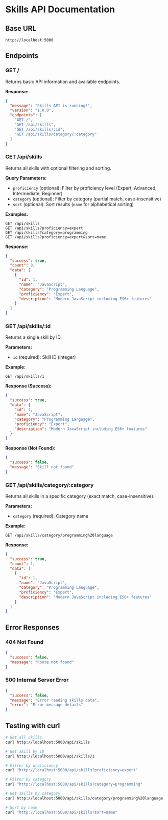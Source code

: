 # Skills API Documentation

## Base URL
```
http://localhost:5000
```

## Endpoints

### GET /
Returns basic API information and available endpoints.

**Response:**
```json
{
  "message": "Skills API is running!",
  "version": "1.0.0",
  "endpoints": [
    "GET /",
    "GET /api/skills",
    "GET /api/skills/:id",
    "GET /api/skills/category/:category"
  ]
}
```

### GET /api/skills
Returns all skills with optional filtering and sorting.

**Query Parameters:**
- `proficiency` (optional): Filter by proficiency level (Expert, Advanced, Intermediate, Beginner)
- `category` (optional): Filter by category (partial match, case-insensitive)
- `sort` (optional): Sort results (`name` for alphabetical sorting)

**Examples:**
```
GET /api/skills
GET /api/skills?proficiency=expert
GET /api/skills?category=programming
GET /api/skills?proficiency=expert&sort=name
```

**Response:**
```json
{
  "success": true,
  "count": 8,
  "data": [
    {
      "id": 1,
      "name": "JavaScript",
      "category": "Programming Language",
      "proficiency": "Expert",
      "description": "Modern JavaScript including ES6+ features"
    }
  ]
}
```

### GET /api/skills/:id
Returns a single skill by ID.

**Parameters:**
- `id` (required): Skill ID (integer)

**Example:**
```
GET /api/skills/1
```

**Response (Success):**
```json
{
  "success": true,
  "data": {
    "id": 1,
    "name": "JavaScript",
    "category": "Programming Language",
    "proficiency": "Expert",
    "description": "Modern JavaScript including ES6+ features"
  }
}
```

**Response (Not Found):**
```json
{
  "success": false,
  "message": "Skill not found"
}
```

### GET /api/skills/category/:category
Returns all skills in a specific category (exact match, case-insensitive).

**Parameters:**
- `category` (required): Category name

**Example:**
```
GET /api/skills/category/programming%20language
```

**Response:**
```json
{
  "success": true,
  "count": 1,
  "data": [
    {
      "id": 1,
      "name": "JavaScript",
      "category": "Programming Language",
      "proficiency": "Expert",
      "description": "Modern JavaScript including ES6+ features"
    }
  ]
}
```

## Error Responses

### 404 Not Found
```json
{
  "success": false,
  "message": "Route not found"
}
```

### 500 Internal Server Error
```json
{
  "success": false,
  "message": "Error reading skills data",
  "error": "Error message details"
}
```

## Testing with curl

```bash
# Get all skills
curl http://localhost:5000/api/skills

# Get skill by ID
curl http://localhost:5000/api/skills/1

# Filter by proficiency
curl "http://localhost:5000/api/skills?proficiency=expert"

# Filter by category
curl "http://localhost:5000/api/skills?category=programming"

# Get skills by category
curl http://localhost:5000/api/skills/category/programming%20language

# Sort by name
curl "http://localhost:5000/api/skills?sort=name"
```
